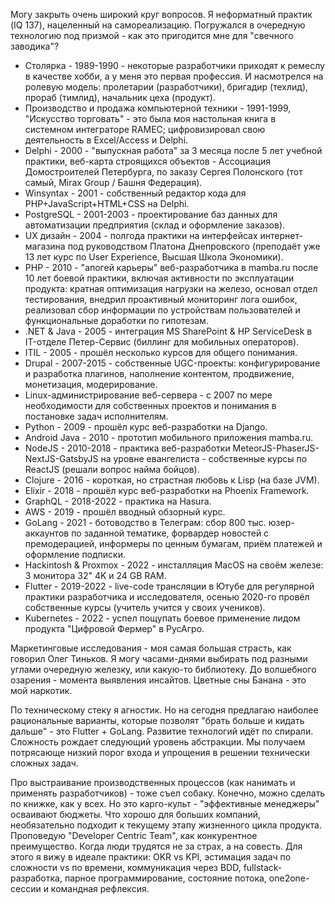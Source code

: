 Могу закрыть очень широкий круг вопросов. Я неформатный практик (IQ 137), нацеленный на самореализацию. Погружался в очередную технологию под призмой - как это пригодится мне для "свечного заводика"?

- Столярка - 1989-1990 - некоторые разработчики приходят к ремеслу в качестве хобби, а у меня это первая профессия. И насмотрелся на ролевую модель: пролетарии (разработчики), бригадир (техлид), прораб (тимлид), начальник цеха (продукт).
- Производство и продажа компьютерной техники - 1991-1999, "Искусство торговать" - это была моя настольная книга в системном интеграторе RAMEC; цифровизировал свою деятельность в Excel/Access и Delphi.
- Delphi - 2000 - "выпускная работа" за 3 месяца после 5 лет учебной практики, веб-карта строящихся объектов - Ассоциация Домостроителей Петербурга, по заказу Сергея Полонского (тот самый, Mirax Group / Башня Федерация).
- Winsyntax - 2001 - собственный редактор кода для PHP+JavaScript+HTML+CSS на Delphi.
- PostgreSQL - 2001-2003 - проектирование баз данных для автоматизации предприятия (склад и оформление заказов).
- UX дизайн - 2004 - полгода практики на интерфейсах интернет-магазина под руководством Платона Днепровского (преподаёт уже 13 лет курс по User Experience, Высшая Школа Экономики).
- PHP - 2010 - "апогей карьеры" веб-разработчика в mamba.ru после 10 лет боевой практики, включая активности по эксплуатации продукта: кратная оптимизация нагрузки на железо, основал отдел тестирования, внедрил проактивный мониторинг лога ошибок, реализовал сбор информации по устройствам пользователей и функциональные доработки по гипотезам.
- .NET & Java - 2005 - интеграция MS SharePoint & HP ServiceDesk в IT-отделе Петер-Сервис (биллинг для мобильных операторов).
- ITIL - 2005 - прошёл несколько курсов для общего понимания.
- Drupal - 2007-2015 - собственные UGC-проекты: конфигурирование и разработка плагинов, наполнение контентом, продвижение, монетизация, модерирование.
- Linux-администрирование веб-сервера - с 2007 по мере необходимости для собственных проектов и понимания в постановке задач исполнителям.
- Python - 2009 - прошёл курс веб-разработки на Django.
- Android Java - 2010 - прототип мобильного приложения mamba.ru.
- NodeJS - 2010-2018 - практика веб-разработки MeteorJS-PhaserJS-NextJS-GatsbyJS на уровне евангелиста - собственные курсы по ReactJS (решали вопрос найма бойцов).
- Clojure - 2016 - короткая, но страстная любовь к Lisp (на базе JVM).
- Elixir - 2018 - прошёл курс веб-разработки на Phoenix Framework.
- GraphQL - 2018-2022 - практика на Hasura.
- AWS - 2019 - прошёл вводный обзорный курс.
- GoLang - 2021 - ботоводство в Телеграм: сбор 800 тыс. юзер-аккаунтов по заданной тематике, форвардер новостей с премодерацией, информеры по ценным бумагам, приём платежей и оформление подписки.
- Hackintosh & Proxmox - 2022 - инсталляция MacOS на своём железе: 3 монитора 32" 4K и 24 GB RAM.
- Flutter - 2019-2022 - live-code трансляции в Ютубе для регулярной практики разработчика и исследователя, осенью 2020-го провёл собственные курсы (учитель учится у своих учеников).
- Kubernetes - 2022 - успел пощупать боевое применение лидом продукта "Цифровой Фермер" в РусАгро.

Маркетинговые исследования - моя самая большая страсть, как говорил Олег Тиньков. Я могу часами-днями выбирать под разными углами очередную железку, или какую-то библиотеку. До волшебного озарения - момента выявления инсайтов. Цветные сны Банана - это мой наркотик.

По техническому стеку я агностик. Но на сегодня предлагаю наиболее рациональные варианты, которые позволят "брать больше и кидать дальше" - это Flutter + GoLang. Развитие технологий идёт по спирали. Сложность рождает следующий уровень абстракции. Мы получаем потрясающе низкий порог входа и упрощения в решении технически сложных задач.

Про выстраивание производственных процессов (как нанимать и применять разработчиков) - тоже съел собаку. Конечно, можно сделать по книжке, как у всех. Но это карго-культ - "эффективные менеджеры" осваивают бюджеты. Что хорошо для больших компаний, необязательно подходит к текущему этапу жизненного цикла продукта. Проповедую "Developer Centric Team", как конкурентное преимущество. Когда люди трудятся не за страх, а на совесть. Для этого я вижу в идеале практики: OKR vs KPI, эстимация задач по сложности vs по времени, коммуникация через BDD, fullstack-разработка, парное программирование, состояние потока, one2one-сессии и командная рефлексия.
